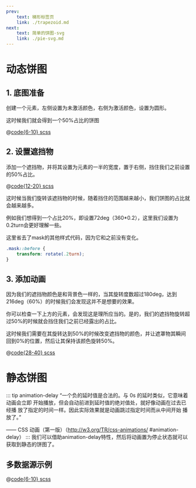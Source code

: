 ```yaml
---
prev: 
    text: 梯形标签页
    link: ./trapezoid.md
next: 
    text: 简单的饼图-svg
    link: ./pie-svg.md
---
```


# 动态饼图

## 1. 底图准备
创建一个元素，左侧设置为未激活颜色，右侧为激活颜色，设置为圆形。

这时候我们就会得到一个50%占比的饼图

<css-pie :style="{ 'margin': '0 auto' }"/>

@[code{6-10} scss](../.vuepress/components/css-pie.vue)

## 2. 设置遮挡物
添加一个遮挡物，并将其设置为元素的一半的宽度，置于右侧，挡住我们之前设置的50%占比。

<css-pie class="mask" :style="{ 'margin': '0 auto' }"/>

@[code{12-20} scss](../.vuepress/components/css-pie.vue)

这时候当我们旋转该遮挡物的时候，随着挡住的范围越来越小，我们饼图的占比就会越来越多。

例如我们想得到一个占比20%，即设置72deg（360*0.2），这里我们设置为0.2turn会更好理解一些。
<css-pie class="mask mask-rotate2" style="margin: 0 auto;"/>

这里省去了mask的其他样式代码，因为它和之前没有变化。
``` scss
.mask::before {
    transform: rotate(.2turn);
}
```

## 3. 添加动画
因为我们的遮挡物颜色是和背景色一样的，当其旋转度数超过180deg，达到216deg（60%）的时候我们会发现这并不是想要的效果。

<css-pie class="mask mask-rotate6" style="margin: 0 auto;"/>

你可以检查一下上方的元素，会发现这是理所应当的。是的，我们的遮挡物旋转超过50%的时候就会挡住我们之前已经露出的占比。

这时候我们需要在其旋转达到50%的时候改变遮挡物的颜色，并让遮罩物其瞬间回到0%的位置，然后让其保持该颜色旋转50%。

<css-pie class="mask mask-animation" style="margin: 0 auto;"/>

@[code{28-40} scss](../.vuepress/components/css-pie.vue)

# 静态饼图
::: tip animation-delay
“一个负的延时值是合法的。与 0s 的延时类似，它意味着动画会立即
开始播放，但会自动前进到延时值的绝对值处，就好像动画在过去已经播
放了指定的时间一样。因此实际效果就是动画跳过指定时间而从中间开始
播放了。”

—— CSS 动画（第一版）（http://w3.org/TR/css-animations/
#animation-delay） 
:::
我们可以借助animation-delay特性，然后将动画置为停止状态就可以获取到静态的饼图了。

<css-pie class="mask mask-animation mask-animation-paused" style="margin: 0 auto;animation-delay: -4s"/>


## 多数据源示例
<css-pie-demo :style="{ 'margin': '1rem auto' }"/>

@[code{6-10} scss](../.vuepress/components/css-pie-demo.vue)
